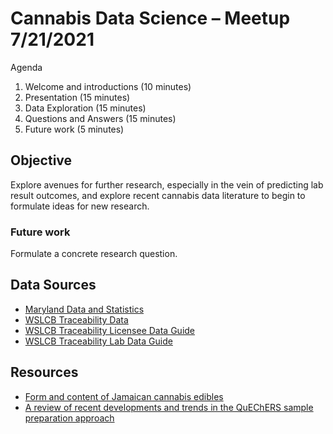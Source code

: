 # Cannabis Data Science – Meetup 7/21/2021

Agenda

1. Welcome and introductions (10 minutes)
2. Presentation (15 minutes)
3. Data Exploration (15 minutes)
4. Questions and Answers (15 minutes)
5. Future work (5 minutes)

## Objective

Explore avenues for further research, especially in the vein of predicting lab result outcomes, and explore recent cannabis data literature to begin to formulate ideas for new research.

### Future work

Formulate a concrete research question.

## Data Sources

- [Maryland Data and Statistics](https://mmcc.maryland.gov/Pages/Data-Statistics-and-Resources.aspx)
- [WSLCB Traceability Data](https://lcb.app.box.com/s/fnku9nr22dhx04f6o646xv6ad6fswfy9?page=1)
- [WSLCB Traceability Licensee Data Guide](https://lcb.wa.gov/sites/default/files/publications/Marijuana/traceability/WALeafDataSystems_UserManual_v1.37.5_AddendumC_LicenseeUser.pdf)
- [WSLCB Traceability Lab Data Guide](https://lcb.wa.gov/sites/default/files/publications/Marijuana/traceability/WALeafDataSystems_UserManual_v1.37.5_AddendumC_TestingLabUser.pdf)

## Resources

- [Form and content of Jamaican cannabis edibles](https://jcannabisresearch.biomedcentral.com/articles/10.1186/s42238-021-00079-9)
- [A review of recent developments and trends in the QuEChERS sample preparation approach](https://www.semanticscholar.org/paper/A-review-of-recent-developments-and-trends-in-the-Rejczak-Tuzimski/c63058a5ae57d60c5134c54a7abcfa43022f590a)